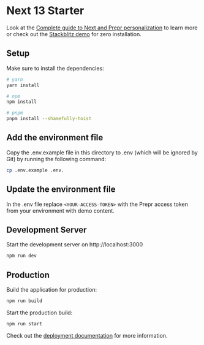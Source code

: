 # Next 13 Starter

Look at the [Complete guide to Next and Prepr personalization](https://docs.prepr.io/connecting-front-end-apps/next-complete-guide) to learn more or check out the [Stackblitz demo](https://stackblitz.com/edit/next-starter-prepr-cms) for zero installation.

## Setup

Make sure to install the dependencies:

```bash
# yarn
yarn install

# npm
npm install

# pnpm
pnpm install --shamefully-hoist
```

## Add the environment file

Copy the .env.example file in this directory to .env (which will be ignored by Git) by running the following command:

```bash
cp .env.example .env.
```

## Update the environment file
In the .env file replace `<YOUR-ACCESS-TOKEN>` with the Prepr access token from your environment with demo content.

## Development Server

Start the development server on http://localhost:3000

```bash
npm run dev
```

## Production

Build the application for production:

```bash
npm run build
```

Start the production build:

```bash
npm run start
```

Check out the [deployment documentation](https://nextjs.org/docs/app/building-your-application/deploying) for more
information.
